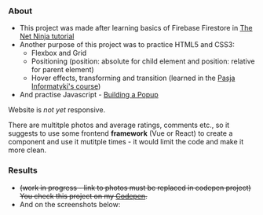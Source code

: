 ### About

* This project was made after learning basics of Firebase Firestore in 
<a href="https://www.youtube.com/watch?v=4d-gIPGzmK4&list=PL4cUxeGkcC9itfjle0ji1xOZ2cjRGY_WB">The Net Ninja tutorial</a>
* Another purpose of this project was to practice HTML5 and CSS3:
  * Flexbox and Grid
  * Positioning (position: absolute for child element and position: relative for parent element)
  * Hover effects, transforming and transition (learned in the <a href="https://www.youtube.com/watch?v=BjlC18jZe1o">Pasja Informatyki's 
  course</a>)
* And practise Javascript - <a href="https://www.youtube.com/watch?v=MBaw_6cPmAw">Building a Popup</a>

Website is <em>not yet</em> responsive.

There are multitple photos and average ratings, comments etc., 
so it suggests to use some frontend <strong>framework</strong> (Vue or React) to create a component and use it mutitple times - it would limit the code and make
it more clean.

### Results
* <del> (work in progress - link to photos must be replaced in codepen project) You check this project on my <a href="">Codepen</a>.</del>
* And on the screenshots below:
